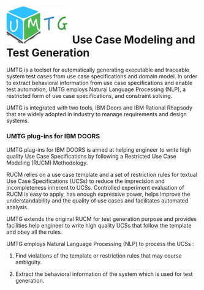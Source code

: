 
# <img src="https://raw.githubusercontent.com/Charles-Wang-uni/UMTG/master/images/logo.png" width="165"> Use Case Modeling and Test Generation

UMTG is a toolset for automatically generating executable and traceable system test cases from use case specifications and domain model. In order to extract behavioral information from use case specifications and enable test automation, UMTG employs Natural Language Processing (NLP), a restricted form of use case specifications, and constraint solving.

UMTG is integrated with two tools, IBM Doors and IBM Rational Rhapsody that are widely adopted in industry to manage requirements and design systems. 

### UMTG plug-ins for IBM DOORS

UMTG plug-ins for IBM DOORS is aimed at helping engineer to write high quality Use Case Specifications by following a Restricted Use Case Modeling (RUCM) Methodology.

RUCM relies on a use case template and a set of restriction rules for textual Use Case Specifications (UCSs) to reduce the imprecision and incompleteness inherent to UCSs. Controlled experiment evaluation of RUCM is easy to apply, has enough expressive power, helps improve the understandability and the quality of use cases and facilitates automated analysis.

UMTG extends the original RUCM for test generation purpose and provides facilities help engineer to write high quality UCSs that follow the template and obey all the rules.

UMTG employs Natural Language Processing (NLP) to process the UCSs :

1) Find violations of the template or restriction rules that may course ambiguity.

2) Extract the behavioral information of the system which is used for test generation.
